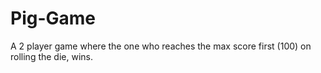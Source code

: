 # Pig-Game
A 2 player game where the one who reaches the max score first (100) on rolling the die, wins.
